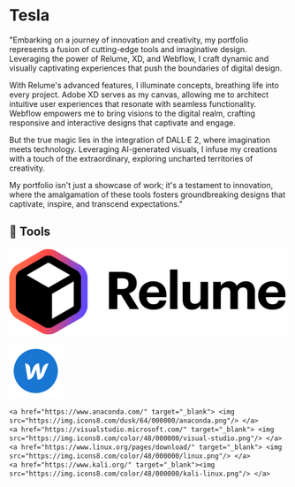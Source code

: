 # Tesla

"Embarking on a journey of innovation and creativity, my portfolio represents a fusion of cutting-edge tools and imaginative design. Leveraging the power of Relume, XD, and Webflow, I craft dynamic and visually captivating experiences that push the boundaries of digital design.

With Relume's advanced features, I illuminate concepts, breathing life into every project. Adobe XD serves as my canvas, allowing me to architect intuitive user experiences that resonate with seamless functionality. Webflow empowers me to bring visions to the digital realm, crafting responsive and interactive designs that captivate and engage.

But the true magic lies in the integration of DALL·E 2, where imagination meets technology. Leveraging AI-generated visuals, I infuse my creations with a touch of the extraordinary, exploring uncharted territories of creativity.

My portfolio isn't just a showcase of work; it's a testament to innovation, where the amalgamation of these tools fosters groundbreaking designs that captivate, inspire, and transcend expectations."


## 🚀 Tools

<p align="left">
    <a href="https://www.relume.io/" target="_blank"> <img src="https://raw.githubusercontent.com/zeel2patel/Tesla/main/relume.png"/> </a>
 <p align="left">
    <a href="https://webflow.com/" target="_blank"> <img src="https://raw.githubusercontent.com/zeel2patel/Tesla/main/icons8-webflow-96.png"/></a>
     
    <a href="https://www.anaconda.com/" target="_blank"> <img src="https://img.icons8.com/dusk/64/000000/anaconda.png"/> </a>
    <a href="https://visualstudio.microsoft.com/" target="_blank"> <img src="https://img.icons8.com/color/48/000000/visual-studio.png"/> </a>
    <a href="https://www.linux.org/pages/download/" target="_blank"> <img src="https://img.icons8.com/color/48/000000/linux.png"/> </a>
    <a href="https://www.kali.org/" target="_blank"><img src="https://img.icons8.com/color/48/000000/kali-linux.png"/> </a>
